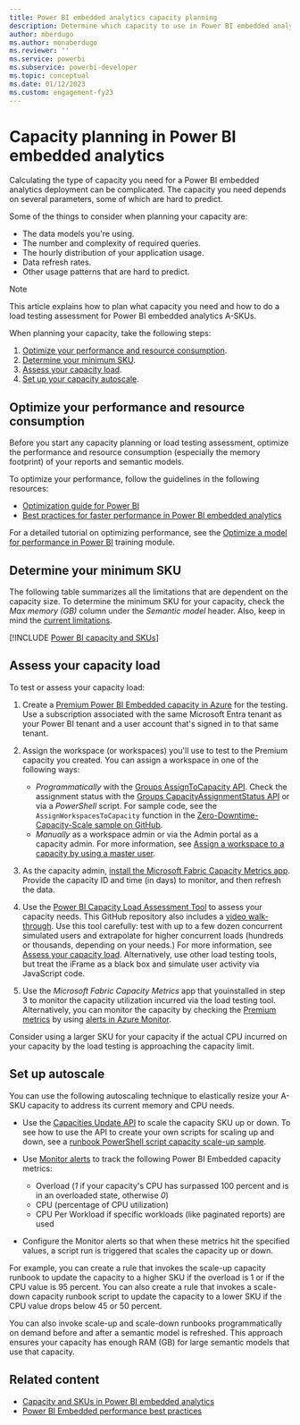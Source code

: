 ```yaml
---
title: Power BI embedded analytics capacity planning
description: Determine which capacity to use in Power BI embedded analytics. See how to choose an SKU, assess your capacity load, and automatically resize your capacity.
author: mberdugo
ms.author: monaberdugo
ms.reviewer: ''
ms.service: powerbi
ms.subservice: powerbi-developer
ms.topic: conceptual
ms.date: 01/12/2023
ms.custom: engagement-fy23
---
```


# Capacity planning in Power BI embedded analytics

Calculating the type of capacity you need for a Power BI embedded analytics deployment can be complicated. The capacity you need depends on several parameters, some of which are hard to predict.

Some of the things to consider when planning your capacity are:

* The data models you're using.
* The number and complexity of required queries.
* The hourly distribution of your application usage.
* Data refresh rates.
* Other usage patterns that are hard to predict.

>[!NOTE]
>This article explains how to plan what capacity you need and how to do a load testing assessment for Power BI embedded analytics A-SKUs.

When planning your capacity, take the following steps:

1. [Optimize your performance and resource consumption](#optimize-your-performance-and-resource-consumption).
1. [Determine your minimum SKU](#determine-your-minimum-sku).
1. [Assess your capacity load](#assess-your-capacity-load).
1. [Set up your capacity autoscale](#set-up-autoscale).

## Optimize your performance and resource consumption

Before you start any capacity planning or load testing assessment, optimize the performance and resource consumption (especially the memory footprint) of your reports and semantic models.

To optimize your performance, follow the guidelines in the following resources:

* [Optimization guide for Power BI](../../guidance/power-bi-optimization.md)
* [Best practices for faster performance in Power BI embedded analytics](embedded-performance-best-practices.md)

For a detailed tutorial on optimizing performance, see the [Optimize a model for performance in Power BI](/training/modules/optimize-model-power-bi) training module.

## Determine your minimum SKU

The following table summarizes all the limitations that are dependent on the capacity size. To determine the minimum SKU for your capacity, check the *Max memory (GB)* column under the *Semantic model* header. Also, keep in mind the [current limitations](../../enterprise/service-premium-gen2-what-is.md#considerations-and-limitations).

[!INCLUDE [Power BI capacity and SKUs](../../includes/capacity-table.md)]

## Assess your capacity load

To test or assess your capacity load:

1. Create a [Premium Power BI Embedded capacity in Azure](azure-pbie-create-capacity.md) for the testing. Use a subscription associated with the same Microsoft Entra tenant as your Power BI tenant and a user account that's signed in to that same tenant.​

2. Assign the workspace (or workspaces) you'll use to test to the Premium capacity you created. You can assign a workspace in one of the following ways:

   * *Programmatically* with the [Groups AssignToCapacity API](/rest/api/power-bi/capacities/groups-assign-to-capacity). Check the assignment status with the [Groups CapacityAssignmentStatus API](/rest/api/power-bi/capacities/groups-capacity-assignment-status) or via a *PowerShell* script. For sample code, see the `AssignWorkspacesToCapacity` function in the [Zero-Downtime-Capacity-Scale sample on GitHub](https://github.com/Azure-Samples/powerbi-powershell/blob/master/Zero-Downtime-Capacity-Scale.ps1).
   * *Manually* as a workspace admin or via the Admin portal as a capacity admin. For more information, see [Assign a workspace to a capacity by using a master user](./move-to-production.md#assign-a-workspace-to-a-capacity-by-using-a-master-user).

3. As the capacity admin, [install the Microsoft Fabric Capacity Metrics app](/fabric/enterprise/metrics-app-install). Provide the capacity ID and time (in days) to monitor, and then refresh the data.

4. Use the [Power BI Capacity Load Assessment Tool](https://github.com/microsoft/PowerBI-Tools-For-Capacities/tree/master/LoadTestingPowerShellTool/) to assess your capacity needs. This GitHub repository also includes a [video walk-through](https://github.com/microsoft/PowerBI-Tools-For-Capacities/tree/master/LoadTestingPowerShellTool/#video-walk-through). Use this tool carefully: test with up to a few dozen concurrent simulated users and extrapolate for higher concurrent loads (hundreds or thousands, depending on your needs.) For more information, see [Assess your capacity load](./load-assessment-planning-tool.md).
Alternatively, use other load testing tools, but treat the iFrame as a black box and simulate user activity via JavaScript code.

5. Use the *Microsoft Fabric Capacity Metrics* app that you​ installed in step 3 to monitor the capacity utilization incurred via the load testing tool. Alternatively, you can monitor the capacity by checking the [Premium metrics](./monitor-power-bi-embedded-reference.md) by using [alerts in Azure Monitor](/azure/azure-monitor/alerts/alerts-overview).

Consider using a larger SKU for your capacity if the actual CPU incurred on your capacity by the load testing is approaching the capacity limit.

## Set up autoscale

You can use the following autoscaling technique to elastically resize your A-SKU capacity to address its current memory and CPU needs.

* Use the [Capacities Update API](/rest/api/power-bi-embedded/capacities/update) to scale the capacity SKU up or down.
To see how to use the API to create your own scripts for scaling up and down, see a [runbook PowerShell script capacity scale-up sample](https://github.com/microsoft/PowerBI-Developer-Samples/blob/master/PowerShell%20Scripts/ScaleUp-Automation-RunBook.ps1).

* Use [Monitor alerts](/azure/azure-monitor/alerts/alerts-overview) to track the following Power BI Embedded capacity metrics:

  * Overload (*1* if your capacity's CPU has surpassed 100 percent and is in an overloaded state, otherwise *0*)
  * CPU (percentage of CPU utilization)
  * CPU Per Workload if specific workloads (like paginated reports) are used

* Configure the Monitor alerts so that when these metrics hit the specified values, a script run is triggered that scales the capacity up or down.

For example, you can create a rule that invokes the scale-up capacity runbook to update the capacity to a higher SKU if the overload is 1 or if the CPU value is 95 percent.
You can also create a rule that invokes a scale-down capacity runbook script to update the capacity to a lower SKU if the CPU value drops below 45 or 50 percent.

You can also invoke scale-up and scale-down runbooks programmatically on demand before and after a semantic model is refreshed. This approach ensures your capacity has enough RAM (GB) for large semantic models that use that capacity.

## Related content

* [Capacity and SKUs in Power BI embedded analytics](embedded-capacity.md)
* [Power BI Embedded performance best practices](embedded-performance-best-practices.md)
